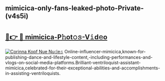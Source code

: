## mimicica-only-fans​-leaked-photo​-Private-(v4s5i)


# <h2><a href="https://mediaupload.pro?title=mimicica&ref=git">🔗👉 🔴 mimicica-P𝚑ot𝚘𝚜-V𝚒d𝚎o</a></h2>

[![Corinna Kopf Nue Nu𝚍e𝚜](https://i.imgur.com/0qMVB7G.gif)](https://mediaupload.pro?title=mimicica&ref=git)
Online-influencer-mimicica,known-for-publishing-dance-and-lifestyle-content,-including-performances-and-vlogs-on-social-media-platforms.Brilliant-ventriloquist-assistant-mimicica,celebrated-for-their-exceptional-abilities-and-accomplishments-in-assisting-ventriloquists.  